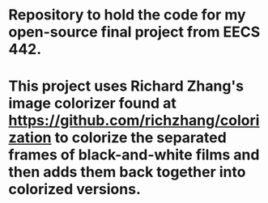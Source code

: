 # Repository to hold the code for my open-source final project from EECS 442.
# This project uses Richard Zhang's image colorizer found at https://github.com/richzhang/colorization to colorize the separated frames of black-and-white films and then adds them back together into colorized versions.
